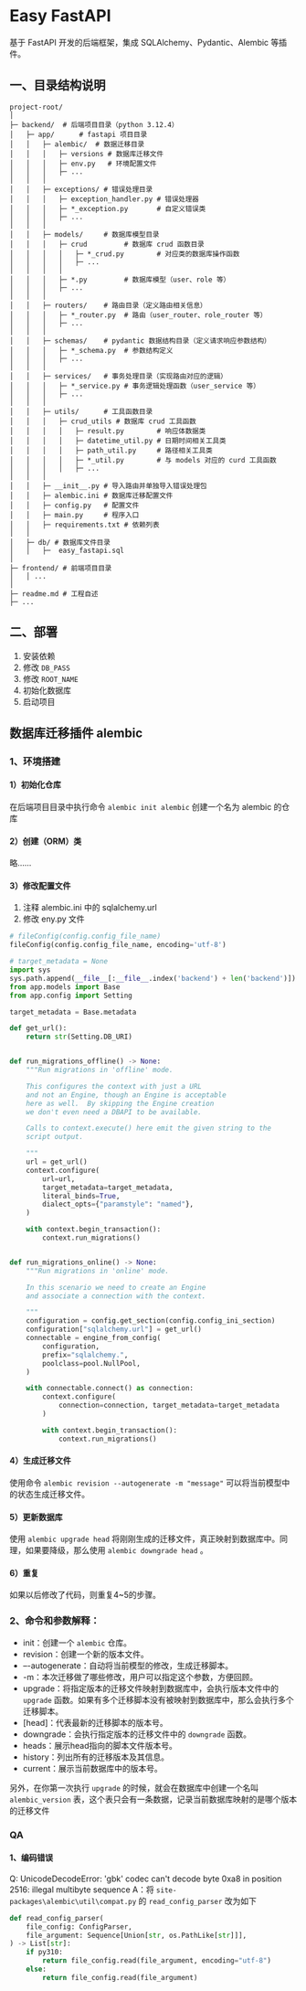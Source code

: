 # Easy FastAPI

基于 FastAPI 开发的后端框架，集成 SQLAlchemy、Pydantic、Alembic 等插件。

## 一、目录结构说明

```plaintext
project-root/
│
├─ backend/  # 后端项目目录（python 3.12.4）
│   ├─ app/      # fastapi 项目目录
│   │   ├─ alembic/  # 数据迁移目录
│   │   │   ├─ versions # 数据库迁移文件
│   │   │   ├─ env.py   # 环境配置文件
│   │   │   ├─ ...
│   │   │
│   │   ├─ exceptions/ # 错误处理目录
│   │   │   ├─ exception_handler.py # 错误处理器
│   │   │   ├─ *_exception.py       # 自定义错误类
│   │   │   ├─ ...
│   │   │
│   │   ├─ models/     # 数据库模型目录
│   │   │   ├─ crud         # 数据库 crud 函数目录
│   │   │   │   ├─ *_crud.py        # 对应类的数据库操作函数
│   │   │   │   ├─ ...
│   │   │   │
│   │   │   ├─ *.py         # 数据库模型（user、role 等）
│   │   │   ├─ ...
│   │   │
│   │   ├─ routers/    # 路由目录（定义路由相关信息）
│   │   │   ├─ *_router.py  # 路由（user_router、role_router 等）
│   │   │   ├─ ...
│   │   │
│   │   ├─ schemas/    # pydantic 数据结构目录（定义请求响应参数结构）
│   │   │   ├─ *_schema.py  # 参数结构定义
│   │   │   ├─ ...
│   │   │
│   │   ├─ services/   # 事务处理目录（实现路由对应的逻辑）
│   │   │   ├─ *_service.py # 事务逻辑处理函数（user_service 等）
│   │   │   ├─ ...
│   │   │
│   │   ├─ utils/      # 工具函数目录
│   │   │   ├─ crud_utils # 数据库 crud 工具函数
│   │   │   │   ├─ result.py        # 响应体数据类
│   │   │   │   ├─ datetime_util.py # 日期时间相关工具类
│   │   │   │   ├─ path_util.py     # 路径相关工具类
│   │   │   │   ├─ *_util.py        # 与 models 对应的 curd 工具函数
│   │   │   │   ├─ ...
│   │   │
│   │   ├─ __init__.py # 导入路由并单独导入错误处理包
│   │   ├─ alembic.ini # 数据库迁移配置文件
│   │   ├─ config.py   # 配置文件
│   │   ├─ main.py     # 程序入口
│   │   ├─ requirements.txt # 依赖列表
│   │
│   ├─ db/ # 数据库文件目录
│   │   ├─  easy_fastapi.sql
│
├─ frontend/ # 前端项目目录
│   │ ...
│
├─ readme.md # 工程自述
├─ ...
```

## 二、部署

1. 安装依赖
2. 修改 `DB_PASS`
3. 修改 `ROOT_NAME`
4. 初始化数据库
5. 启动项目

## 数据库迁移插件 alembic

### 1、环境搭建

#### 1）初始化仓库

在后端项目目录中执行命令 `alembic init alembic` 创建一个名为 alembic 的仓库

#### 2）创建（ORM）类

略……

#### 3）修改配置文件

1. 注释 alembic.ini 中的 sqlalchemy.url
2. 修改 eny.py 文件

```python
# fileConfig(config.config_file_name)
fileConfig(config.config_file_name, encoding='utf-8')
```

```python
# target_metadata = None
import sys
sys.path.append(__file__[:__file__.index('backend') + len('backend')])
from app.models import Base
from app.config import Setting

target_metadata = Base.metadata
```

```python
def get_url():
    return str(Setting.DB_URI)


def run_migrations_offline() -> None:
    """Run migrations in 'offline' mode.

    This configures the context with just a URL
    and not an Engine, though an Engine is acceptable
    here as well.  By skipping the Engine creation
    we don't even need a DBAPI to be available.

    Calls to context.execute() here emit the given string to the
    script output.

    """
    url = get_url()
    context.configure(
        url=url,
        target_metadata=target_metadata,
        literal_binds=True,
        dialect_opts={"paramstyle": "named"},
    )

    with context.begin_transaction():
        context.run_migrations()


def run_migrations_online() -> None:
    """Run migrations in 'online' mode.

    In this scenario we need to create an Engine
    and associate a connection with the context.

    """
    configuration = config.get_section(config.config_ini_section)
    configuration["sqlalchemy.url"] = get_url()
    connectable = engine_from_config(
        configuration,
        prefix="sqlalchemy.",
        poolclass=pool.NullPool,
    )

    with connectable.connect() as connection:
        context.configure(
            connection=connection, target_metadata=target_metadata
        )

        with context.begin_transaction():
            context.run_migrations()
```

#### 4）生成迁移文件

使用命令 `alembic revision --autogenerate -m "message"` 可以将当前模型中的状态生成迁移文件。

#### 5）更新数据库

使用 `alembic upgrade head` 将刚刚生成的迁移文件，真正映射到数据库中。同理，如果要降级，那么使用 `alembic downgrade head` 。

#### 6）重复

如果以后修改了代码，则重复4~5的步骤。

### 2、命令和参数解释：

- init：创建一个 `alembic` 仓库。
- revision：创建一个新的版本文件。
- –-autogenerate：自动将当前模型的修改，生成迁移脚本。
- -m：本次迁移做了哪些修改，用户可以指定这个参数，方便回顾。
- upgrade：将指定版本的迁移文件映射到数据库中，会执行版本文件中的 `upgrade` 函数。如果有多个迁移脚本没有被映射到数据库中，那么会执行多个迁移脚本。
- [head]：代表最新的迁移脚本的版本号。
- downgrade：会执行指定版本的迁移文件中的 `downgrade` 函数。
- heads：展示head指向的脚本文件版本号。
- history：列出所有的迁移版本及其信息。
- current：展示当前数据库中的版本号。

另外，在你第一次执行 `upgrade` 的时候，就会在数据库中创建一个名叫 `alembic_version` 表，这个表只会有一条数据，记录当前数据库映射的是哪个版本的迁移文件

### QA

#### 1、编码错误

Q: UnicodeDecodeError: 'gbk' codec can't decode byte 0xa8 in position 2516: illegal multibyte sequence
A：将 `site-packages\alembic\util\compat.py` 的 `read_config_parser` 改为如下

```python
def read_config_parser(
    file_config: ConfigParser,
    file_argument: Sequence[Union[str, os.PathLike[str]]],
) -> List[str]:
    if py310:
        return file_config.read(file_argument, encoding="utf-8")
    else:
        return file_config.read(file_argument)
```
